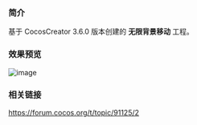 ### 简介
基于 CocosCreator 3.6.0 版本创建的 **无限背景移动** 工程。

### 效果预览
![image](../../../gif/202206/2022062701.gif)

### 相关链接
https://forum.cocos.org/t/topic/91125/2